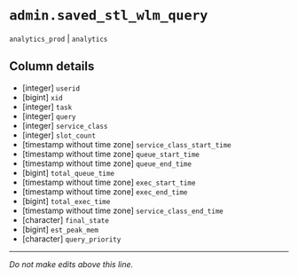 # `admin.saved_stl_wlm_query`
`analytics_prod` | `analytics`

## Column details
* [integer]   `userid`
* [bigint]    `xid`
* [integer]   `task`
* [integer]   `query`
* [integer]   `service_class`
* [integer]   `slot_count`
* [timestamp without time zone] `service_class_start_time`
* [timestamp without time zone] `queue_start_time`
* [timestamp without time zone] `queue_end_time`
* [bigint]    `total_queue_time`
* [timestamp without time zone] `exec_start_time`
* [timestamp without time zone] `exec_end_time`
* [bigint]    `total_exec_time`
* [timestamp without time zone] `service_class_end_time`
* [character] `final_state`
* [bigint]    `est_peak_mem`
* [character] `query_priority`

-------------------------------------------------------------------------------
*Do not make edits above this line.*
